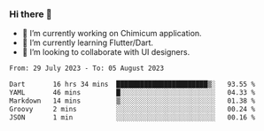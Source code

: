 ### Hi there 👋

<!--
**devcat37/devcat37** is a ✨ _special_ ✨ repository because its `README.md` (this file) appears on your GitHub profile.-->


- 🔭 I’m currently working on Chimicum application.
- 🌱 I’m currently learning Flutter/Dart.
- 👯 I’m looking to collaborate with UI designers.
<!-- - 🤔 I’m looking for help with ... -->

<!--START_SECTION:waka-->

```txt
From: 29 July 2023 - To: 05 August 2023

Dart       16 hrs 34 mins  ███████████████████████▒░   93.55 %
YAML       46 mins         █░░░░░░░░░░░░░░░░░░░░░░░░   04.33 %
Markdown   14 mins         ▒░░░░░░░░░░░░░░░░░░░░░░░░   01.38 %
Groovy     2 mins          ░░░░░░░░░░░░░░░░░░░░░░░░░   00.24 %
JSON       1 min           ░░░░░░░░░░░░░░░░░░░░░░░░░   00.16 %
```

<!--END_SECTION:waka-->
